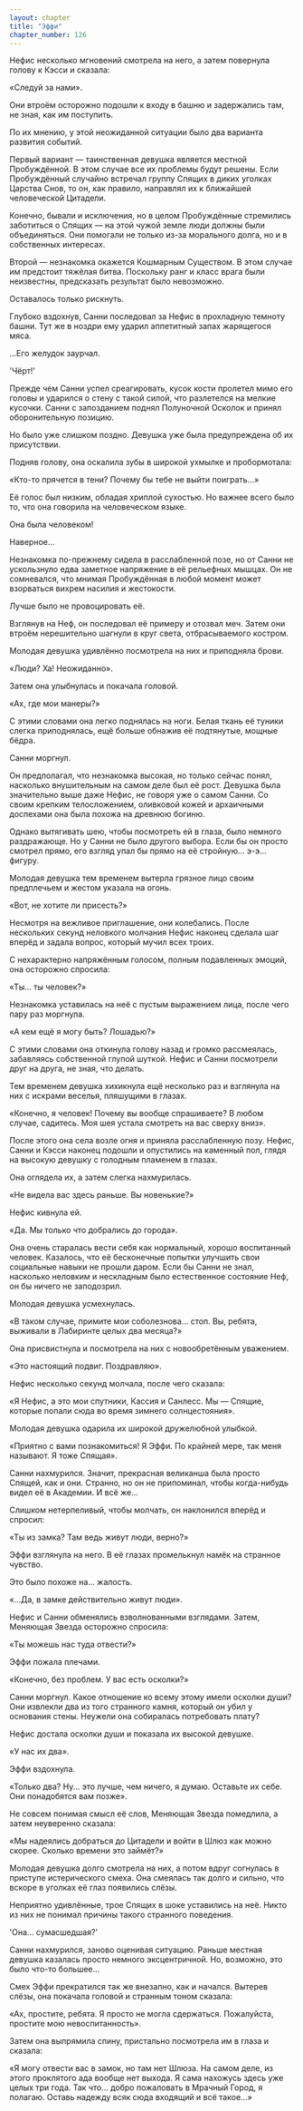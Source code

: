 ```yaml
---
layout: chapter
title: "Эффи"
chapter_number: 126
---
```


Нефис несколько мгновений смотрела на него, а затем повернула голову к Кэсси и сказала:

«Следуй за нами».

Они втроём осторожно подошли к входу в башню и задержались там, не зная, как им поступить.

По их мнению, у этой неожиданной ситуации было два варианта развития событий.

Первый вариант — таинственная девушка является местной Пробуждённой. В этом случае все их проблемы будут решены. Если Пробуждённый случайно встречал группу Спящих в диких уголках Царства Снов, то он, как правило, направлял их к ближайшей человеческой Цитадели.

Конечно, бывали и исключения, но в целом Пробуждённые стремились заботиться о Спящих — на этой чужой земле люди должны были объединяться. Они помогали не только из-за морального долга, но и в собственных интересах.

Второй — незнакомка окажется Кошмарным Существом. В этом случае им предстоит тяжёлая битва. Поскольку ранг и класс врага были неизвестны, предсказать результат было невозможно.

Оставалось только рискнуть.

Глубоко вздохнув, Санни последовал за Нефис в прохладную темноту башни. Тут же в ноздри ему ударил аппетитный запах жарящегося мяса.

...Его желудок заурчал.

'Чёрт!'

Прежде чем Санни успел среагировать, кусок кости пролетел мимо его головы и ударился о стену с такой силой, что разлетелся на мелкие кусочки. Санни с запозданием поднял Полуночной Осколок и принял оборонительную позицию.

Но было уже слишком поздно. Девушка уже была предупреждена об их присутствии.

Подняв голову, она оскалила зубы в широкой ухмылке и пробормотала:

«Кто-то прячется в тени? Почему бы тебе не выйти поиграть...»

Её голос был низким, обладая хриплой сухостью. Но важнее всего было то, что она говорила на человеческом языке.

Она была человеком!

Наверное...

Незнакомка по-прежнему сидела в расслабленной позе, но от Санни не ускользнуло едва заметное напряжение в её рельефных мышцах. Он не сомневался, что мнимая Пробуждённая в любой момент может взорваться вихрем насилия и жестокости.

Лучше было не провоцировать её.

Взглянув на Неф, он последовал её примеру и отозвал меч. Затем они втроём нерешительно шагнули в круг света, отбрасываемого костром.

Молодая девушка удивлённо посмотрела на них и приподняла брови.

«Люди? Ха! Неожиданно».

Затем она улыбнулась и покачала головой.

«Ах, где мои манеры?»

С этими словами она легко поднялась на ноги. Белая ткань её туники слегка приподнялась, ещё больше обнажив её подтянутые, мощные бёдра.

Санни моргнул.

Он предполагал, что незнакомка высокая, но только сейчас понял, насколько внушительным на самом деле был её рост. Девушка была значительно выше даже Нефис, не говоря уже о самом Санни. Со своим крепким телосложением, оливковой кожей и архаичными доспехами она была похожа на древнюю богиню.

Однако вытягивать шею, чтобы посмотреть ей в глаза, было немного раздражающе. Но у Санни не было другого выбора. Если бы он просто смотрел прямо, его взгляд упал бы прямо на её стройную... э-э... фигуру.

Молодая девушка тем временем вытерла грязное лицо своим предплечьем и жестом указала на огонь.

«Вот, не хотите ли присесть?»

Несмотря на вежливое приглашение, они колебались. После нескольких секунд неловкого молчания Нефис наконец сделала шаг вперёд и задала вопрос, который мучил всех троих.

С нехарактерно напряжённым голосом, полным подавленных эмоций, она осторожно спросила:

«Ты... ты человек?»

Незнакомка уставилась на неё с пустым выражением лица, после чего пару раз моргнула.

«А кем ещё я могу быть? Лошадью?»

С этими словами она откинула голову назад и громко рассмеялась, забавляясь собственной глупой шуткой. Нефис и Санни посмотрели друг на друга, не зная, что делать.

Тем временем девушка хихикнула ещё несколько раз и взглянула на них с искрами веселья, пляшущими в глазах.

«Конечно, я человек! Почему вы вообще спрашиваете? В любом случае, садитесь. Моя шея устала смотреть на вас сверху вниз».

После этого она села возле огня и приняла расслабленную позу. Нефис, Санни и Кэсси наконец подошли и опустились на каменный пол, глядя на высокую девушку с голодным пламенем в глазах.

Она оглядела их, а затем слегка нахмурилась.

«Не видела вас здесь раньше. Вы новенькие?»

Нефис кивнула ей.

«Да. Мы только что добрались до города».

Она очень старалась вести себя как нормальный, хорошо воспитанный человек. Казалось, что её бесконечные попытки улучшить свои социальные навыки не прошли даром. Если бы Санни не знал, насколько неловким и нескладным было естественное состояние Неф, он бы ничего не заподозрил.

Молодая девушка усмехнулась.

«В таком случае, примите мои соболезнова... стоп. Вы, ребята, выживали в Лабиринте целых два месяца?»

Она присвистнула и посмотрела на них с новообретённым уважением.

«Это настоящий подвиг. Поздравляю».

Нефис несколько секунд молчала, после чего сказала:

«Я Нефис, а это мои спутники, Кассия и Санлесс. Мы — Спящие, которые попали сюда во время зимнего солнцестояния».

Молодая девушка одарила их широкой дружелюбной улыбкой.

«Приятно с вами познакомиться! Я Эффи. По крайней мере, так меня называют. Я тоже Спящая».

Санни нахмурился. Значит, прекрасная великанша была просто Спящей, как и они. Странно, но он не припоминал, чтобы когда-нибудь видел её в Академии. И всё же...

Слишком нетерпеливый, чтобы молчать, он наклонился вперёд и спросил:

«Ты из замка? Там ведь живут люди, верно?»

Эффи взглянула на него. В её глазах промелькнул намёк на странное чувство.

Это было похоже на... жалость.

«...Да, в замке действительно живут люди».

Нефис и Санни обменялись взволнованными взглядами. Затем, Меняющая Звезда осторожно спросила:

«Ты можешь нас туда отвести?»

Эффи пожала плечами.

«Конечно, без проблем. У вас есть осколки?»

Санни моргнул. Какое отношение ко всему этому имели осколки души? Они извлекли два из того странного камня, который он убил у основания стены. Неужели она собиралась потребовать плату?

Нефис достала осколки души и показала их высокой девушке.

«У нас их два».

Эффи вздохнула.

«Только два? Ну... это лучше, чем ничего, я думаю. Оставьте их себе. Они понадобятся вам позже».

Не совсем понимая смысл её слов, Меняющая Звезда помедлила, а затем неуверенно сказала:

«Мы надеялись добраться до Цитадели и войти в Шлюз как можно скорее. Сколько времени это займёт?»

Молодая девушка долго смотрела на них, а потом вдруг согнулась в приступе истерического смеха. Она смеялась так долго и сильно, что вскоре в уголках её глаз появились слёзы.

Неприятно удивлённые, трое Спящих в шоке уставились на неё. Никто из них не понимал причины такого странного поведения.

'Она... сумасшедшая?'

Санни нахмурился, заново оценивая ситуацию. Раньше местная девушка казалась просто немного эксцентричной. Но, возможно, это было что-то большее...

Смех Эффи прекратился так же внезапно, как и начался. Вытерев слёзы, она покачала головой и странным тоном сказала:

«Ах, простите, ребята. Я просто не могла сдержаться. Пожалуйста, простите мою невоспитанность».

Затем она выпрямила спину, пристально посмотрела им в глаза и сказала:

«Я могу отвести вас в замок, но там нет Шлюза. На самом деле, из этого проклятого ада вообще нет выхода. Я сама нахожусь здесь уже целых три года. Так что... добро пожаловать в Мрачный Город, я полагаю. Оставь надежду всяк сюда входящий и всё такое...»
